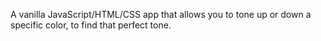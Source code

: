 A vanilla JavaScript/HTML/CSS app that allows you to tone up or down a specific color, to find that perfect tone.


